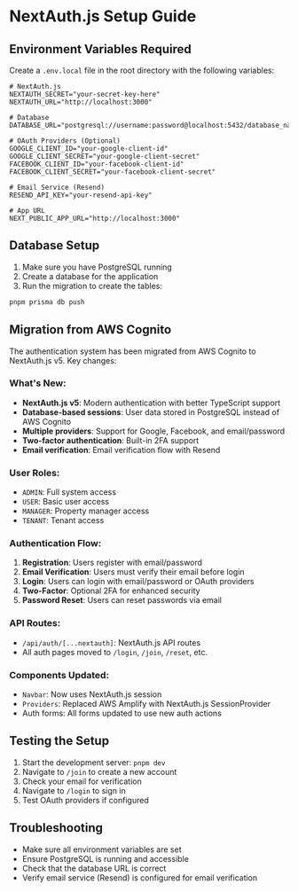 # NextAuth.js Setup Guide

## Environment Variables Required

Create a `.env.local` file in the root directory with the following variables:

```env
# NextAuth.js
NEXTAUTH_SECRET="your-secret-key-here"
NEXTAUTH_URL="http://localhost:3000"

# Database
DATABASE_URL="postgresql://username:password@localhost:5432/database_name"

# OAuth Providers (Optional)
GOOGLE_CLIENT_ID="your-google-client-id"
GOOGLE_CLIENT_SECRET="your-google-client-secret"
FACEBOOK_CLIENT_ID="your-facebook-client-id"
FACEBOOK_CLIENT_SECRET="your-facebook-client-secret"

# Email Service (Resend)
RESEND_API_KEY="your-resend-api-key"

# App URL
NEXT_PUBLIC_APP_URL="http://localhost:3000"
```

## Database Setup

1. Make sure you have PostgreSQL running
2. Create a database for the application
3. Run the migration to create the tables:

```bash
pnpm prisma db push
```

## Migration from AWS Cognito

The authentication system has been migrated from AWS Cognito to NextAuth.js v5. Key changes:

### What's New:
- **NextAuth.js v5**: Modern authentication with better TypeScript support
- **Database-based sessions**: User data stored in PostgreSQL instead of AWS Cognito
- **Multiple providers**: Support for Google, Facebook, and email/password
- **Two-factor authentication**: Built-in 2FA support
- **Email verification**: Email verification flow with Resend

### User Roles:
- `ADMIN`: Full system access
- `USER`: Basic user access
- `MANAGER`: Property manager access
- `TENANT`: Tenant access

### Authentication Flow:
1. **Registration**: Users register with email/password
2. **Email Verification**: Users must verify their email before login
3. **Login**: Users can login with email/password or OAuth providers
4. **Two-Factor**: Optional 2FA for enhanced security
5. **Password Reset**: Users can reset passwords via email

### API Routes:
- `/api/auth/[...nextauth]`: NextAuth.js API routes
- All auth pages moved to `/login`, `/join`, `/reset`, etc.

### Components Updated:
- `Navbar`: Now uses NextAuth.js session
- `Providers`: Replaced AWS Amplify with NextAuth.js SessionProvider
- Auth forms: All forms updated to use new auth actions

## Testing the Setup

1. Start the development server: `pnpm dev`
2. Navigate to `/join` to create a new account
3. Check your email for verification
4. Navigate to `/login` to sign in
5. Test OAuth providers if configured

## Troubleshooting

- Make sure all environment variables are set
- Ensure PostgreSQL is running and accessible
- Check that the database URL is correct
- Verify email service (Resend) is configured for email verification 